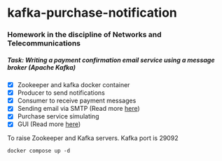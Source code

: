 # kafka-purchase-notification

### Homework in the discipline of Networks and Telecommunications
##### Task: Writing a payment confirmation email service using a message broker (Apache Kafka)


- [x] Zookeeper and kafka docker container
- [X] Producer to send notifications
- [X] Consumer to receive payment messages
- [X] Sending email via SMTP (Read more [here](https://pkg.go.dev/net/smtp))
- [X] Purchase service simulating
- [X] GUI (Read more [here](https://pkg.go.dev/github.com/gen2brain/dlgs))

To raise Zookeeper and Kafka servers. Kafka port is 29092

    docker compose up -d


